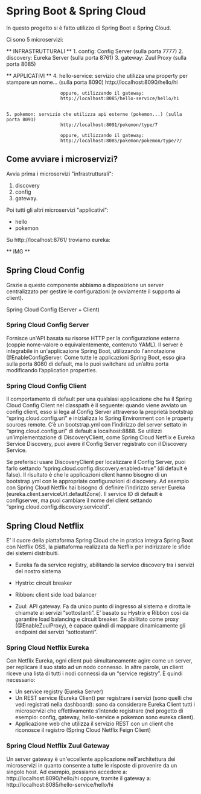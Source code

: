 # Spring Boot & Spring Cloud

In questo progetto si è fatto utilizzo di Spring Boot e Spring Cloud.

Ci sono 5 microservizi:

** INFRASTRUTTURALI **
	1. config: Config Server (sulla porta 7777)
	2. discovery: Eureka Server (sulla porta 8761)
	3. gateway: Zuul Proxy (sulla porta 8085)

** APPLICATIVI **
	4. hello-service: servizio che utilizza una property per stampare un nome... (sulla porta 8090)
						http://localhost:8090/hello/hi
						
						oppure, utilizzando il gateway:
						http://localhost:8085/hello-service/hello/hi
						
						
	5. pokemon: servizio che utilizza api esterne (pokemon...) (sulla porta 8091)
						http://localhost:8091/pokemon/type/7
						
						oppure, utilizzando il gateway:
						http://localhost:8085/pokemon/pokemon/type/7/



					
## Come avviare i microservizi?
Avvia prima i microservizi "infrastrutturali":
1) discovery
2) config
3) gateway.

Poi tutti gli altri microservizi "applicativi":
- hello
- pokemon


Su http://localhost:8761/ troviamo eureka:

** IMG **


## Spring Cloud Config
Grazie a questo componente abbiamo a disposizione un server centralizzato per gestire le configurazioni (e ovviamente il supporto ai client).

Spring Cloud Config (Server + Client)


### Spring Cloud Config Server
Fornisce un'API basata su risorse HTTP per la configurazione esterna (coppie nome-valore o equivalentemente, contenuto YAML). Il server è integrabile in un'applicazione Spring Boot, utilizzando l'annotazione @EnableConfigServer.
Come tutte le applicazioni Spring Boot, esso gira sulla porta 8080 di default, ma lo puoi switchare ad un’altra porta modificando l’application properties.


### Spring Cloud Config Client
Il comportamento di default per una qualsiasi applicazione che ha il Spring Cloud Config Client nel classpath è il seguente: quando viene avviato un config client, esso si lega al Config Server attraverso la proprietà bootstrap “spring.cloud.config.uri” e inizializza lo Spring Environment con le property sources remote. C’è un bootstrap.yml con l’indirizzo del server settato in “spring.cloud.config.uri” di default a localhost:8888.
Se utilizzi un’implementazione di DiscoveryClient, come Spring Cloud Netflix e Eureka Service Discovery, puoi avere il Config Server registrato con il Discovery Service.

Se preferisci usare DiscoveryClient per localizzare il Config Server, puoi farlo settando “spring.cloud.config.discovery.enabled=true” (di default è false). Il risultato è che le applicazioni client hanno bisogno di un bootstrap.yml con le appropriate configurazioni di discovery. Ad esempio con Spring Cloud Netflix hai bisogno di definire l’indirizzo server Eureka (eureka.client.serviceUrl.defaultZone). Il service ID di default è configserver, ma puoi cambiare il nome del client settando “spring.cloud.config.discovery.serviceId”.



## Spring Cloud Netflix
E’ il cuore della piattaforma Spring Cloud che in pratica integra Spring Boot con Netflix OSS, la piattaforma realizzata da Netflix per indirizzare le sfide dei sistemi distribuiti.

- Eureka fa da service registry, abilitando la service discovery tra i servizi del nostro sistema

- Hystrix: circuit breaker

- Ribbon: client side load balancer

- Zuul: API gateway. Fa da unico punto di ingresso al sistema e dirotta le chiamate ai servizi “sottostanti”. E’ basato su Hystrix e Ribbon così da garantire load balancing e circuit breaker. Se abilitato come proxy (@EnableZuulProxy), è capace quindi di mappare dinamicamente gli endpoint dei servizi “sottostanti”.


### Spring Cloud Netflix Eureka
Con Netflix Eureka, ogni client può simultaneamente agire come un server, per replicare il suo stato ad un nodo connesso. In altre parole, un client riceve una lista di tutti i nodi connessi da un “service registry”.
È quindi necessario:
- Un service registry (Eureka Server)
- Un REST service (Eureka Client) per registrare i servizi (sono quelli che vedi registrati nella dashboard): sono da considerare Eureka Client tutti i microservizi che effettivamente s’intende registrare (nel progetto di esempio: config, gateway, hello-service e pokemon sono eureka client).
- Applicazione web che utilizza il servizio REST con un client che riconosce il registro (Spring Cloud Netflix Feign Client)



### Spring Cloud Netflix Zuul Gateway
Un server gateway è un'eccellente applicazione nell'architettura dei microservizi in quanto consente a tutte le risposte di provenire da un singolo host.
Ad esempio, possiamo accedere a:
http://localhost:8090/hello/hi
oppure, tramite il gateway a:
http://localhost:8085/hello-service/hello/hi
